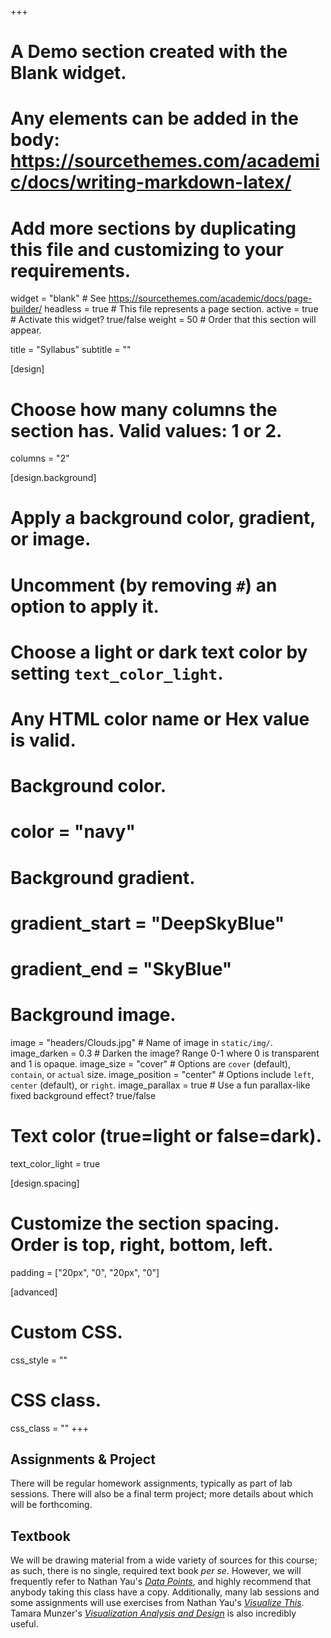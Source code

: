 +++
# A Demo section created with the Blank widget.
# Any elements can be added in the body: https://sourcethemes.com/academic/docs/writing-markdown-latex/
# Add more sections by duplicating this file and customizing to your requirements.

widget = "blank"  # See https://sourcethemes.com/academic/docs/page-builder/
headless = true  # This file represents a page section.
active = true  # Activate this widget? true/false
weight = 50 # Order that this section will appear.

title = "Syllabus"
subtitle = ""

[design]
  # Choose how many columns the section has. Valid values: 1 or 2.
  columns = "2"

[design.background]
  # Apply a background color, gradient, or image.
  #   Uncomment (by removing `#`) an option to apply it.
  #   Choose a light or dark text color by setting `text_color_light`.
  #   Any HTML color name or Hex value is valid.

  # Background color.
  # color = "navy"
  
  # Background gradient.
  # gradient_start = "DeepSkyBlue"
  # gradient_end = "SkyBlue"
  
  # Background image.
  image = "headers/Clouds.jpg"  # Name of image in `static/img/`.
  image_darken = 0.3  # Darken the image? Range 0-1 where 0 is transparent and 1 is opaque.
  image_size = "cover"  #  Options are `cover` (default), `contain`, or `actual` size.
  image_position = "center"  # Options include `left`, `center` (default), or `right`.
  image_parallax = true  # Use a fun parallax-like fixed background effect? true/false

  # Text color (true=light or false=dark).
  text_color_light = true

[design.spacing]
  # Customize the section spacing. Order is top, right, bottom, left.
  padding = ["20px", "0", "20px", "0"]

[advanced]
 # Custom CSS. 
 css_style = ""
 
 # CSS class.
 css_class = ""
+++

## Assignments & Project

There will be regular homework assignments, typically as part of lab sessions. There will also be a final term project; more details about which will be forthcoming.

## Textbook

We will be drawing material from a wide variety of sources for this course; as such, there is no single, required text book <em>per se</em>. However, we will frequently refer to Nathan Yau's <a href="http://www.powells.com/biblio/1-9781118462195-4"><em>Data Points</em></a>, and highly recommend that anybody taking this class have a copy. Additionally, many lab sessions and some assignments will use exercises from Nathan Yau's <a href="http://www.powells.com/biblio/2-9780470944882-0"><em>Visualize This</em></a>. Tamara Munzer's <a href="http://www.cs.ubc.ca/~tmm/vadbook/"><em>Visualization Analysis and Design</em></a> is also incredibly useful.

 
